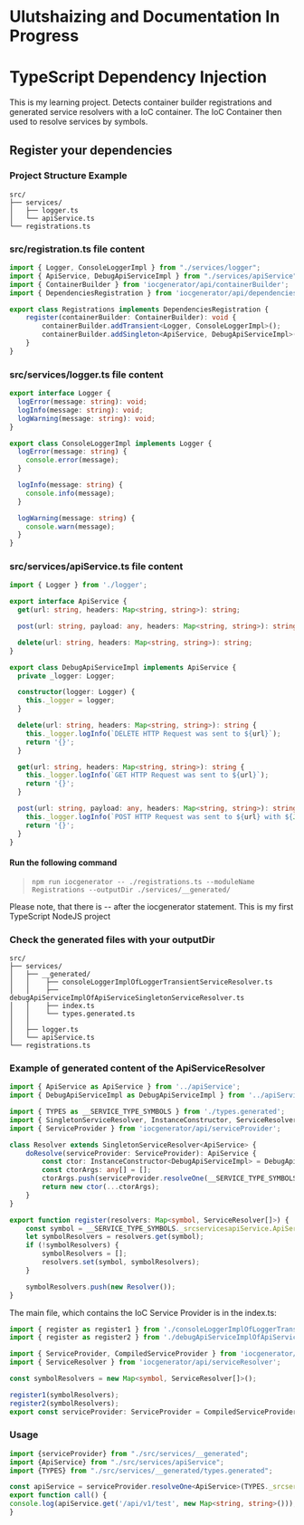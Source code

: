 #  Ulutshaizing and Documentation In Progress 
# TypeScript Dependency Injection
This is my learning project.
Detects container builder registrations and generated service resolvers with a IoC container.
The IoC Container then used to resolve services by symbols.

## Register your dependencies

### Project Structure Example
```
src/
├── services/
│   ├── logger.ts
│   └── apiService.ts
└── registrations.ts
```

### src/registration.ts file content
```typescript
import { Logger, ConsoleLoggerImpl } from "./services/logger";
import { ApiService, DebugApiServiceImpl } from "./services/apiService";
import { ContainerBuilder } from 'iocgenerator/api/containerBuilder';
import { DependenciesRegistration } from 'iocgenerator/api/dependenciesRegistration';

export class Registrations implements DependenciesRegistration {
    register(containerBuilder: ContainerBuilder): void {
        containerBuilder.addTransient<Logger, ConsoleLoggerImpl>();
        containerBuilder.addSingleton<ApiService, DebugApiServiceImpl>();
    }
}
```

### src/services/logger.ts file content

```typescript
export interface Logger {
  logError(message: string): void;
  logInfo(message: string): void;
  logWarning(message: string): void;
}

export class ConsoleLoggerImpl implements Logger {
  logError(message: string) {
    console.error(message);
  }

  logInfo(message: string) {
    console.info(message);
  }

  logWarning(message: string) {
    console.warn(message);
  }
}
```

### src/services/apiService.ts file content

```typescript
import { Logger } from './logger';

export interface ApiService {
  get(url: string, headers: Map<string, string>): string;

  post(url: string, payload: any, headers: Map<string, string>): string;

  delete(url: string, headers: Map<string, string>): string;
}

export class DebugApiServiceImpl implements ApiService {
  private _logger: Logger;

  constructor(logger: Logger) {
    this._logger = logger;
  }

  delete(url: string, headers: Map<string, string>): string {
    this._logger.logInfo(`DELETE HTTP Request was sent to ${url}`);
    return '{}';
  }

  get(url: string, headers: Map<string, string>): string {
    this._logger.logInfo(`GET HTTP Request was sent to ${url}`);
    return '{}';
  }

  post(url: string, payload: any, headers: Map<string, string>): string {
    this._logger.logInfo(`POST HTTP Request was sent to ${url} with ${JSON.stringify(payload)}`);
    return '{}';
  }
}
```

#### Run the following command
>
>`npm run iocgenerator -- ./registrations.ts --moduleName Registrations --outputDir ./services/__generated/`

Please note, that there is -- after the iocgenerator statement. This is my first TypeScript NodeJS project

### Check the generated files with your outputDir
```
src/
├── services/
│   ├── __generated/
│   │    ├── consoleLoggerImplOfLoggerTransientServiceResolver.ts
│   │    ├── debugApiServiceImplOfApiServiceSingletonServiceResolver.ts
│   │    ├── index.ts
│   │    └── types.generated.ts
│   │
│   ├── logger.ts
│   └── apiService.ts
└── registrations.ts
```

### Example of generated content of the ApiServiceResolver
```typescript
import { ApiService as ApiService } from '../apiService';
import { DebugApiServiceImpl as DebugApiServiceImpl } from '../apiService';

import { TYPES as __SERVICE_TYPE_SYMBOLS } from './types.generated';
import { SingletonServiceResolver, InstanceConstructor, ServiceResolver } from 'iocgenerator/api/serviceResolver';
import { ServiceProvider } from 'iocgenerator/api/serviceProvider';

class Resolver extends SingletonServiceResolver<ApiService> {
    doResolve(serviceProvider: ServiceProvider): ApiService {
        const ctor: InstanceConstructor<DebugApiServiceImpl> = DebugApiServiceImpl;
        const ctorArgs: any[] = [];
        ctorArgs.push(serviceProvider.resolveOne(__SERVICE_TYPE_SYMBOLS._srcserviceslogger.Logger));
        return new ctor(...ctorArgs);
    }
}

export function register(resolvers: Map<symbol, ServiceResolver[]>) {
    const symbol = __SERVICE_TYPE_SYMBOLS._srcservicesapiService.ApiService;
    let symbolResolvers = resolvers.get(symbol);
    if (!symbolResolvers) {
        symbolResolvers = [];
        resolvers.set(symbol, symbolResolvers);
    }

    symbolResolvers.push(new Resolver());
}
```

The main file, which contains the IoC Service Provider is in the index.ts:
```typescript
import { register as register1 } from './consoleLoggerImplOfLoggerTransientServiceResolver';
import { register as register2 } from './debugApiServiceImplOfApiServiceSingletonServiceResolver';

import { ServiceProvider, CompiledServiceProvider } from 'iocgenerator/api/serviceProvider';
import { ServiceResolver } from 'iocgenerator/api/serviceResolver';

const symbolResolvers = new Map<symbol, ServiceResolver[]>();

register1(symbolResolvers);
register2(symbolResolvers);
export const serviceProvider: ServiceProvider = CompiledServiceProvider.initialize(symbolResolvers);
```

### Usage
```typescript
import {serviceProvider} from "./src/services/__generated";
import {ApiService} from "./src/services/apiService";
import {TYPES} from "./src/services/__generated/types.generated";

const apiService = serviceProvider.resolveOne<ApiService>(TYPES._srcservicesapiService.ApiService);
export function call() {
console.log(apiService.get('/api/v1/test', new Map<string, string>()));
}
```